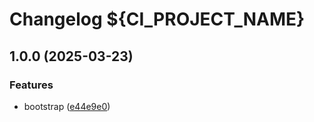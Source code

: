 # Changelog ${CI_PROJECT_NAME}

## 1.0.0 (2025-03-23)

### Features

* bootstrap ([e44e9e0](https://gitlab.com/goit-uni/html-css-fls/goit-markup-hw-06/commit/e44e9e0f1f0464f925df58f3da3488f938d8d660))
